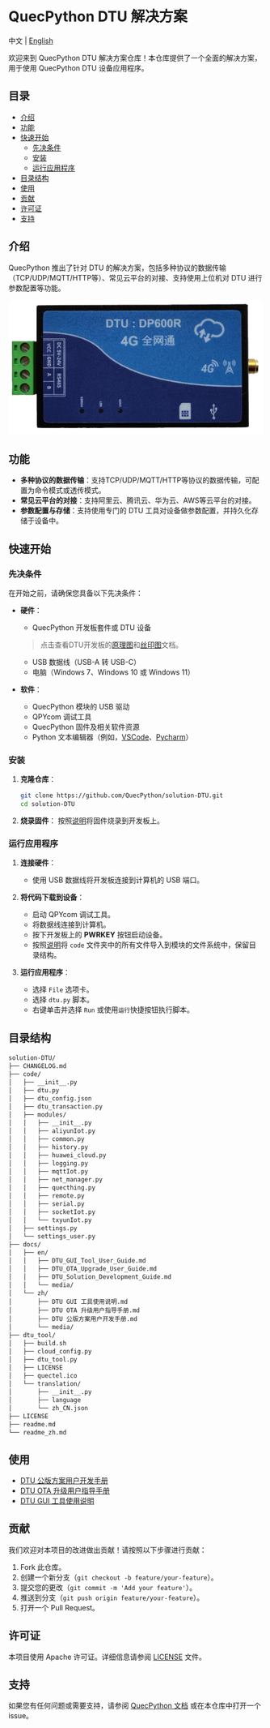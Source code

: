 # QuecPython DTU 解决方案

中文 | [English](readme.md)

欢迎来到 QuecPython DTU 解决方案仓库！本仓库提供了一个全面的解决方案，用于使用 QuecPython DTU 设备应用程序。

## 目录

- [介绍](#介绍)
- [功能](#功能)
- [快速开始](#快速开始)
  - [先决条件](#先决条件)
  - [安装](#安装)
  - [运行应用程序](#运行应用程序)
- [目录结构](#目录结构)
- [使用](#使用)
- [贡献](#贡献)
- [许可证](#许可证)
- [支持](#支持)

## 介绍

QuecPython 推出了针对 DTU 的解决方案，包括多种协议的数据传输（TCP/UDP/MQTT/HTTP等）、常见云平台的对接、支持使用上位机对 DTU 进行参数配置等功能。

![DTU](./docs/zh/media/DP-DTU-Q600.png)

## 功能

- **多种协议的数据传输**：支持TCP/UDP/MQTT/HTTP等协议的数据传输，可配置为命令模式或透传模式。
- **常见云平台的对接**：支持阿里云、腾讯云、华为云、AWS等云平台的对接。
- **参数配置与存储**：支持使用专门的 DTU 工具对设备做参数配置，并持久化存储于设备中。

## 快速开始

### 先决条件

在开始之前，请确保您具备以下先决条件：

- **硬件**：
  - QuecPython 开发板套件或 DTU 设备
   > 点击查看DTU开发板的[原理图](https://images.quectel.com/python/2024/10/DP-DTU-Q600-EVB-V1.3-SCH.pdf)和[丝印图](https://images.quectel.com/python/2024/10/DP-DTU-Q600-EVB-V1.3-SilkScreen.pdf)文档。
  - USB 数据线（USB-A 转 USB-C）
  - 电脑（Windows 7、Windows 10 或 Windows 11）

- **软件**：
  - QuecPython 模块的 USB 驱动
  - QPYcom 调试工具
  - QuecPython 固件及相关软件资源
  - Python 文本编辑器（例如，[VSCode](https://code.visualstudio.com/)、[Pycharm](https://www.jetbrains.com/pycharm/download/)）

### 安装

1. **克隆仓库**：
   ```bash
   git clone https://github.com/QuecPython/solution-DTU.git
   cd solution-DTU
   ```

2. **烧录固件**：
   按照[说明](https://python.quectel.com/doc/Application_guide/zh/dev-tools/QPYcom/qpycom-dw.html#Download-Firmware)将固件烧录到开发板上。

### 运行应用程序

1. **连接硬件**：
   - 使用 USB 数据线将开发板连接到计算机的 USB 端口。

2. **将代码下载到设备**：
   - 启动 QPYcom 调试工具。
   - 将数据线连接到计算机。
   - 按下开发板上的 **PWRKEY** 按钮启动设备。
   - 按照[说明](https://python.quectel.com/doc/Application_guide/zh/dev-tools/QPYcom/qpycom-dw.html#Download-Script)将 `code` 文件夹中的所有文件导入到模块的文件系统中，保留目录结构。

3. **运行应用程序**：
   - 选择 `File` 选项卡。
   - 选择 `dtu.py` 脚本。
   - 右键单击并选择 `Run` 或使用`运行`快捷按钮执行脚本。

## 目录结构

```plaintext
solution-DTU/
├── CHANGELOG.md
├── code/
│   ├── __init__.py
│   ├── dtu.py
│   ├── dtu_config.json
│   ├── dtu_transaction.py
│   ├── modules/
│   │   ├── __init__.py
│   │   ├── aliyunIot.py
│   │   ├── common.py
│   │   ├── history.py
│   │   ├── huawei_cloud.py
│   │   ├── logging.py
│   │   ├── mqttIot.py
│   │   ├── net_manager.py
│   │   ├── quecthing.py
│   │   ├── remote.py
│   │   ├── serial.py
│   │   ├── socketIot.py
│   │   └── txyunIot.py
│   ├── settings.py
│   └── settings_user.py
├── docs/
│   ├── en/
│   │   ├── DTU_GUI_Tool_User_Guide.md
│   │   ├── DTU_OTA_Upgrade_User_Guide.md
│   │   ├── DTU_Solution_Development_Guide.md
│   │   └── media/
│   └── zh/
│       ├── DTU GUI 工具使用说明.md
│       ├── DTU OTA 升级用户指导手册.md
│       ├── DTU 公版方案用户开发手册.md
│       └── media/
├── dtu_tool/
│   ├── build.sh
│   ├── cloud_config.py
│   ├── dtu_tool.py
│   ├── LICENSE
│   ├── quectel.ico
│   └── translation/
│       ├── __init__.py
│       ├── language
│       └── zh_CN.json
├── LICENSE
├── readme.md
└── readme_zh.md
```

## 使用

- [DTU 公版方案用户开发手册](./docs/zh/DTU%20公版方案用户开发手册.md)
- [DTU OTA 升级用户指导手册](./docs/zh/DTU%20OTA%20升级用户指导手册.md)
- [DTU GUI 工具使用说明](./docs/zh/DTU%20GUI%20工具使用说明.md)

## 贡献

我们欢迎对本项目的改进做出贡献！请按照以下步骤进行贡献：

1. Fork 此仓库。
2. 创建一个新分支（`git checkout -b feature/your-feature`）。
3. 提交您的更改（`git commit -m 'Add your feature'`）。
4. 推送到分支（`git push origin feature/your-feature`）。
5. 打开一个 Pull Request。

## 许可证

本项目使用 Apache 许可证。详细信息请参阅 [LICENSE](LICENSE) 文件。

## 支持

如果您有任何问题或需要支持，请参阅 [QuecPython 文档](https://python.quectel.com/doc) 或在本仓库中打开一个 issue。